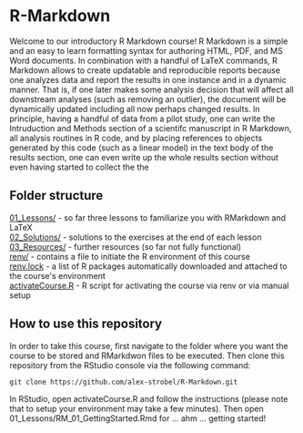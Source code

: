 # R-Markdown

Welcome to our introductory R Markdown course! R Markdown is a simple and an easy to learn formatting syntax for authoring HTML, PDF, and MS Word documents. In combination with a handful of LaTeX commands, R Markdown allows to create updatable and reproducible reports because one analyzes data and report the results in one instance and in a dynamic manner. That is, if one later makes some analysis decision that will affect all downstream analyses (such as removing an outlier), the document will be dynamically updated including all now perhaps changed results. In principle, having a handful of data from a pilot study, one can write the Intruduction and Methods section of a scientifc manuscript in R Markdown, all analysis routines in R code, and by placing references to objects generated by this code (such as a linear model) in the text body of the results section, one can even write up the whole results section without even having started to collect the  the     

## Folder structure
[01_Lessons/](01_Lessons/)           - so far three lessons to familiarize you with RMarkdown and LaTeX<br>
[02_Solutions/](02_Solutions/)       - solutions to the exercises at the end of each lesson<br>
[03_Resources/](03_Resources/)       - further resources (so far not fully functional)<br>
[renv/](renv/)                       - contains a file to initiate the R environment of this course<br>
[renv.lock](renv.lock)               - a list of R packages automatically downloaded and attached to the course's environment<br>
[activateCourse.R](activateCourse.R) - R script for activating the course via renv or via manual setup

## How to use this repository

In order to take this course, first navigate to the folder where you want the course to be stored and RMarkdwon files to be executed. Then clone this repository from the RStudio console via the following command:

`git clone https://github.com/alex-strobel/R-Markdown.git` 

In RStudio, open activateCourse.R and follow the instructions (please note that to setup your environment may take a few minutes). Then open 01_Lessons/RM_01_GettingStarted.Rmd for ... ahm ... getting started!
